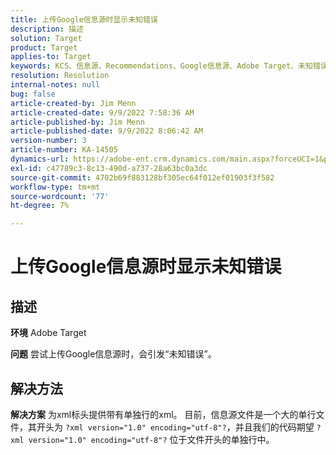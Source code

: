```yaml
---
title: 上传Google信息源时显示未知错误
description: 描述
solution: Target
product: Target
applies-to: Target
keywords: KCS、信息源、Recommendations、Google信息源、Adobe Target、未知错误
resolution: Resolution
internal-notes: null
bug: false
article-created-by: Jim Menn
article-created-date: 9/9/2022 7:58:36 AM
article-published-by: Jim Menn
article-published-date: 9/9/2022 8:06:42 AM
version-number: 3
article-number: KA-14505
dynamics-url: https://adobe-ent.crm.dynamics.com/main.aspx?forceUCI=1&pagetype=entityrecord&etn=knowledgearticle&id=c9c8642f-1530-ed11-9db1-0022480866ad
exl-id: c47789c3-8c13-490d-a737-28a63bc0a3dc
source-git-commit: 4702b69f883128bf305ec64f012ef01903f3f582
workflow-type: tm+mt
source-wordcount: '77'
ht-degree: 7%

---
```


# 上传Google信息源时显示未知错误

## 描述


<b>环境</b>
Adobe Target

<b>问题</b>
尝试上传Google信息源时，会引发“未知错误”。


## 解决方法


<b>解决方案</b>
为xml标头提供带有单独行的xml。
目前，信息源文件是一个大的单行文件，其开头为 `?xml version="1.0" encoding="utf-8"?`，并且我们的代码期望 `?xml version="1.0" encoding="utf-8"?` 位于文件开头的单独行中。
